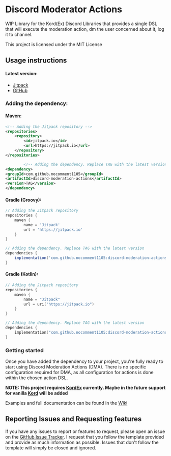 # Discord Moderator Actions

WIP Library for the Kord(Ex) Discord Libraries that provides a single DSL that will execute the moderation action, dm
the user concerned about it, log it to channel.

This project is licensed under the MIT License

## Usage instructions

#### Latest version:

* [Jitpack](https://jitpack.io/#NoComment1105/discord-moderation-actions)
* [GitHub](https://github.com/NoComment1105/disord-moderation-actions/releases/latest)

### Adding the dependency:

#### Maven:

```xml
<!-- Adding the Jitpack repository -->
<repositories>
    <repository>
        <id>jitpack.io</id>
        <url>https://jitpack.io</url>
    </repository>
</repositories>

        <!-- Adding the dependency. Replace TAG with the latest version -->
<dependency>
<groupId>com.github.nocomment1105</groupId>
<artifactId>discord-moderation-actions</artifactId>
<version>TAG</version>
</dependency>

```

#### Gradle (Groovy):

```groovy
// Adding the Jitpack repository
repositories {
    maven {
        name = 'Jitpack'
        url = 'https://jitpack.io'
    }
}

// Adding the dependency. Replace TAG with the latest version
dependencies {
    implementation('com.github.nocomment1105:discord-moderation-actions:TAG')
}
```

#### Gradle (Kotlin):

```kotlin
// Adding the Jitpack repository
repositories {
    maven {
        name = "Jitpack"
        url = uri("https://jitpack.io")
    }
}

// Adding the dependency. Replace TAG with the latest version
dependencies {
    implementation("com.github.nocomment1105:discord-moderation-actions:TAG")
}
```

### Getting started

Once you have added the dependency to your project, you're fully ready to start using Discord Moderation Actions (DMA).
There is no specific configuration required for DMA, as all configuration for actions is done within the chosen action
DSL.

**NOTE: This project requires [KordEx](https://github.com/Kord-Extensions/kord-extensions) currently. Maybe in the
future support for vanilla [Kord](https://github.com/kordlib/Kord) will be added**

Examples and full documentation can be found in
the [Wiki](https://github.com/NoComment1105/discord-moderation-actions/wiki)

## Reporting Issues and Requesting features

If you have any issues to report or features to request, please open an issue on
the [GitHub Issue Tracker](https://github.com/NoComment1105/discord-moderation-actions/issues). I request that you 
follow the template provided and provide as much information as possible. Issues that don't follow the template will 
simply be closed and ignored.
